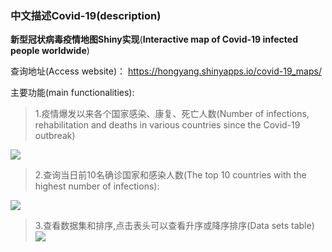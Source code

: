 

### 中文描述Covid-19(description)

**新型冠状病毒疫情地图Shiny实现**(**Interactive map of Covid-19 infected people worldwide**)


查询地址(Access website)： https://hongyang.shinyapps.io/covid-19_maps/

主要功能(main functionalities):

> 1.疫情爆发以来各个国家感染、康复、死亡人数(Number of infections, rehabilitation and deaths in various countries since the Covid-19 outbreak)

![](https://tva1.sinaimg.cn/large/00831rSTgy1gd9vtppdd0j31ko0u01kx.jpg)


> 2.查询当日前10名确诊国家和感染人数(The top 10 countries with the highest number of infections):

![](https://tva1.sinaimg.cn/large/00831rSTgy1gd9vvg07j4j30iq0v60xi.jpg)

> 3.查看数据集和排序,点击表头可以查看升序或降序排序(Data sets table)
![](https://tva1.sinaimg.cn/large/00831rSTgy1gd9vw42620j31j00u07an.jpg)














